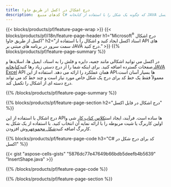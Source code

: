 ```yaml
---
title: درج اشکال در اکسل از طریق جاوا
description:  کدهای منبع C# که چگونه یک شکل را با استفاده از کتابخانه JAVA در فایل های اکسل Microsoft درج کنیم.
---
```

{{< blocks/products/pf/feature-page-wrap >}}
{{< blocks/products/pf/i18n/feature-page-header h1="Microsoft<sup>&reg;</sup> درج اشکال اکسل از طریق جاوا" h2="اسناد اکسل ایجاد کنید و اشکال را با استفاده از API های سمت سرور در برنامه های مبتنی بر JAVA درج کنید." >}}
{{% blocks/products/pf/feature-page-summary %}}

 در اکسل می توانید اشکالی مانند جعبه، دایره و فلش را به اسناد، ایمیل ها، اسلایدها و صفحات گسترده اضافه کنید. برای اینکه شما را از درج دستی زیاد رها کنید[کتابخانه JAVA Excel](https://releases.aspose.com/cells/java/) API همان عملکرد را ارائه می دهد. استفاده از این APIها بسیار آسان است، معمولاً فقط یک خط کد برای درج یک شکل خاص مورد نیاز است و چند خط کد می تواند درج دسته ای از اشکال را تکمیل کند.

{{% /blocks/products/pf/feature-page-summary %}}

{{% blocks/products/pf/feature-page-section h2="درج اشکال در فایل اکسل" %}}

 درج اشکال با استفاده از این APIها ساده است. فرآیند، ایجاد است[کلاس کتاب کار](https://reference.aspose.com/cells/java/com.aspose.cells/workbook/) شی و اولین کاربرگ یا شیت مربوطه را با ارائه نمایه آن انتخاب کنید. با استفاده از یک شکل به کاربرگ اضافه کنید[شکل مجموعه](https://reference.aspose.com/cells/java/com.aspose.cells/shapecollection/)روش افزودن.

{{% blocks/products/pf/feature-page-code h3="C# کد برای درج شکل در اکسل" %}}

{{< gist "aspose-cells-gists" "5876dc77e47649b66bdb5deefb4b5639" "InsertShape.java" >}}

{{% /blocks/products/pf/feature-page-code %}}

{{% /blocks/products/pf/feature-page-section %}}
